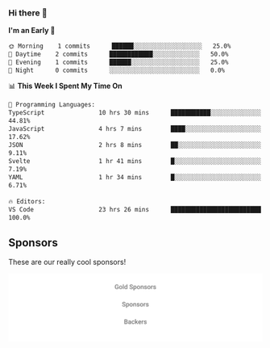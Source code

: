 ### Hi there 👋

<!--
**alexanderniebuhr/alexanderniebuhr** is a ✨ _special_ ✨ repository because its `README.md` (this file) appears on your GitHub profile.

Here are some ideas to get you started:

- 🔭 I’m currently working on ...
- 🌱 I’m currently learning ...
- 👯 I’m looking to collaborate on ...
- 🤔 I’m looking for help with ...
- 💬 Ask me about ...
- 📫 How to reach me: ...
- 😄 Pronouns: ...
- ⚡ Fun fact: ...
-->

<!--START_SECTION:waka-->
**I'm an Early 🐤** 

```text
🌞 Morning    1 commits      ██████░░░░░░░░░░░░░░░░░░░   25.0% 
🌆 Daytime    2 commits      ████████████░░░░░░░░░░░░░   50.0% 
🌃 Evening    1 commits      ██████░░░░░░░░░░░░░░░░░░░   25.0% 
🌙 Night      0 commits      ░░░░░░░░░░░░░░░░░░░░░░░░░   0.0%

```


📊 **This Week I Spent My Time On** 

```text
💬 Programming Languages: 
TypeScript               10 hrs 30 mins      ███████████░░░░░░░░░░░░░░   44.81% 
JavaScript               4 hrs 7 mins        ████░░░░░░░░░░░░░░░░░░░░░   17.62% 
JSON                     2 hrs 8 mins        ██░░░░░░░░░░░░░░░░░░░░░░░   9.11% 
Svelte                   1 hr 41 mins        █░░░░░░░░░░░░░░░░░░░░░░░░   7.19% 
YAML                     1 hr 34 mins        █░░░░░░░░░░░░░░░░░░░░░░░░   6.71%

🔥 Editors: 
VS Code                  23 hrs 26 mins      █████████████████████████   100.0%

```


<!--END_SECTION:waka-->

## Sponsors

These are our really cool sponsors!

<!-- sponsors -->

<!-- sponsors -->

<p align="center">
  <a href="https://github.com/sponsors/alexanderniebuhr">
    <img src='./sponsors.svg'/>
  </a>
</p>
